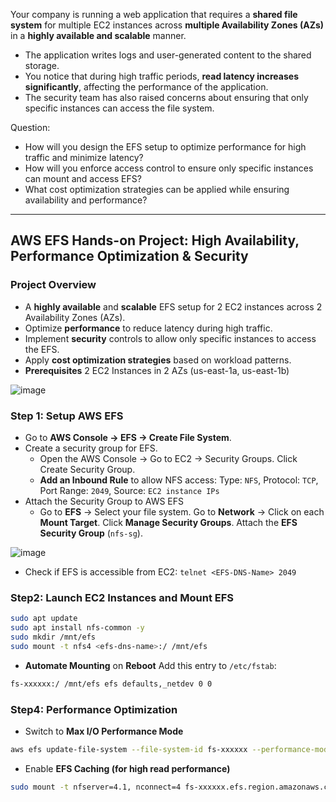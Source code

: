 Your company is running a web application that requires a **shared file system** for multiple EC2 instances across **multiple Availability Zones (AZs)** in a **highly available and scalable** manner.
- The application writes logs and user-generated content to the shared storage.
- You notice that during high traffic periods, **read latency increases significantly**, affecting the performance of the application.
- The security team has also raised concerns about ensuring that only specific instances can access the file system.

Question:
- How will you design the EFS setup to optimize performance for high traffic and minimize latency?
- How will you enforce access control to ensure only specific instances can mount and access EFS?
- What cost optimization strategies can be applied while ensuring availability and performance?

---

## AWS EFS Hands-on Project: High Availability, Performance Optimization & Security ##
### Project Overview ###
- A **highly available** and **scalable** EFS setup for 2 EC2 instances across 2 Availability Zones (AZs).
- Optimize **performance** to reduce latency during high traffic.
- Implement **security** controls to allow only specific instances to access the EFS.
- Apply **cost optimization strategies** based on workload patterns.
- **Prerequisites** 2 EC2 Instances in 2 AZs (us-east-1a, us-east-1b)

![image](https://github.com/user-attachments/assets/1c6a90cf-39e5-4b2a-96ae-3294108e8f51)


### Step 1: Setup AWS EFS ###
- Go to **AWS Console → EFS → Create File System**.
- Create a security group for EFS.
  - Open the AWS Console → Go to EC2 → Security Groups. Click Create Security Group.
  - **Add an Inbound Rule** to allow NFS access: Type: `NFS`, Protocol: `TCP`, Port Range: `2049`, Source: `EC2 instance IPs`
- Attach the Security Group to AWS EFS
  - Go to **EFS** → Select your file system. Go to **Network** → Click on each **Mount Target**. Click **Manage Security Groups**. Attach the **EFS Security Group** (`nfs-sg`).

![image](https://github.com/user-attachments/assets/4096c5ce-b542-45c9-bc31-0cf4fb884c30)

- Check if EFS is accessible from EC2: `telnet <EFS-DNS-Name> 2049`

### Step2: Launch EC2 Instances and Mount EFS ###
```bash
sudo apt update
sudo apt install nfs-common -y
sudo mkdir /mnt/efs
sudo mount -t nfs4 <efs-dns-name>:/ /mnt/efs
```
- **Automate Mounting** on **Reboot** Add this entry to `/etc/fstab`:
```bash
fs-xxxxxx:/ /mnt/efs efs defaults,_netdev 0 0
```

### Step4: Performance Optimization ###
- Switch to **Max I/O Performance Mode**
```bash
aws efs update-file-system --file-system-id fs-xxxxxx --performance-mode maxIO
```

- Enable **EFS Caching (for high read performance)**
```bash
sudo mount -t nfserver=4.1, nconnect=4 fs-xxxxxx.efs.region.amazonaws.com:/ /mnt/efs
```




